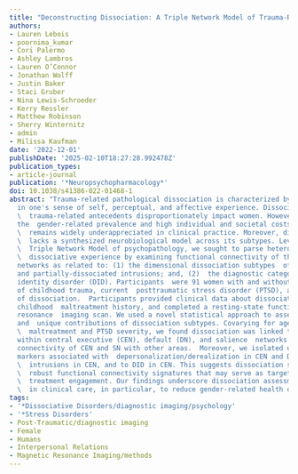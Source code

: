```yaml
---
title: "Deconstructing Dissociation: A Triple Network Model of Trauma-Related Dissociation and Its Subtypes"
authors:
- Lauren Lebois
- poornima_kumar
- Cori Palermo
- Ashley Lambros
- Lauren O’Connor
- Jonathan Wolff
- Justin Baker
- Staci Gruber
- Nina Lewis-Schroeder
- Kerry Ressler
- Matthew Robinson
- Sherry Winternitz
- admin
- Milissa Kaufman
date: '2022-12-01'
publishDate: '2025-02-10T18:27:28.992478Z'
publication_types:
- article-journal
publication: '*Neuropsychopharmacology*'
doi: 10.1038/s41386-022-01468-1
abstract: "Trauma-related pathological dissociation is characterized by disruptions
  in one's sense of self, perceptual, and affective experience. Dissociation and its\
  \  trauma-related antecedents disproportionately impact women. However, despite
  the  gender-related prevalence and high individual and societal costs, dissociation\
  \  remains widely underappreciated in clinical practice. Moreover, dissociation\
  \  lacks a synthesized neurobiological model across its subtypes. Leveraging the\
  \  Triple Network Model of psychopathology, we sought to parse heterogeneity in\
  \  dissociative experience by examining functional connectivity of three core  neurocognitive
  networks as related to: (1) the dimensional dissociation subtypes  of depersonalization/derealization
  and partially-dissociated intrusions; and, (2)  the diagnostic category of dissociative
  identity disorder (DID). Participants  were 91 women with and without: a history
  of childhood trauma, current  posttraumatic stress disorder (PTSD), and varied levels
  of dissociation.  Participants provided clinical data about dissociation, PTSD symptoms,
  childhood  maltreatment history, and completed a resting-state functional magnetic
  resonance  imaging scan. We used a novel statistical approach to assess both overlapping
  and  unique contributions of dissociation subtypes. Covarying for age, childhood\
  \  maltreatment and PTSD severity, we found dissociation was linked to  hyperconnectivity
  within central executive (CEN), default (DN), and salience  networks (SN), and decreased
  connectivity of CEN and SN with other areas.  Moreover, we isolated unique connectivity
  markers associated with  depersonalization/derealization in CEN and DN, to partially-dissociated\
  \  intrusions in CEN, and to DID in CEN. This suggests dissociation subtypes have\
  \  robust functional connectivity signatures that may serve as targets for PTSD/DID\
  \  treatment engagement. Our findings underscore dissociation assessment as crucial\
  \  in clinical care, in particular, to reduce gender-related health disparities."
tags:
- '*Dissociative Disorders/diagnostic imaging/psychology'
- '*Stress Disorders'
- Post-Traumatic/diagnostic imaging
- Female
- Humans
- Interpersonal Relations
- Magnetic Resonance Imaging/methods
---
```


